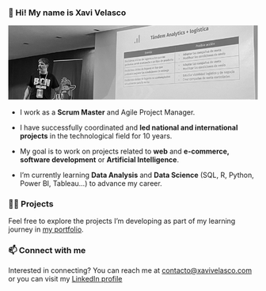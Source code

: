 ### 👋 Hi! My name is Xavi Velasco 
<kbd>![Xavi Velasco Banner](https://github.com/XaviVelasco/XaviVelasco/blob/main/img/Xavi%20Velasco%20Talk.jpg)

- I work as a **Scrum Master** and Agile Project Manager.

- I have successfully coordinated and **led national and international projects** in the technological field for 10 years.

- My goal is to work on projects related to **web** and **e-commerce, software development** or **Artificial Intelligence**.
⁣⁣
- I’m currently learning **Data Analysis** and **Data Science** (SQL, R, Python, Power BI, Tableau...) to advance my career.


### 👨‍💻 Projects

Feel free to explore the projects I’m developing as part of my learning journey in [my portfolio](https://github.com/XaviVelasco/Portfolio).

  
### 📫 Connect with me

Interested in connecting? You can reach me at contacto@xavivelasco.com or you can visit my [LinkedIn profile](https://www.linkedin.com/in/xavivelasco)
